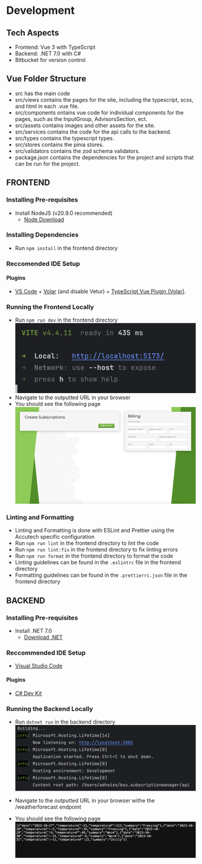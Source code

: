 # Development
## Tech Aspects
- Frontend: Vue 3 with TypeScript
- Backend: .NET 7.0 with C#
- Bitbucket for version control

## Vue Folder Structure
- src has the main code
- src/views contains the pages for the site, including the typescript, scss, and html in each .vue file.
- src/components ontains vue code for individual components for the pages, such as the InputGroup, AdvisorsSection, ect.
- src/assets contains images and other assets for the site.
- src/services contains the code for the api calls to the backend.
- src/types contains the typescript types.
- src/stores contains the pinia stores.
- src/validators contains the zod schema validators.
- package.json contains the dependencies for the project and scripts that can be run for the project.
## FRONTEND

### Installing Pre-requisites
- Install NodeJS (v20.9.0 recommended)
    - [Node Download](https://nodejs.org/en)

### Installing Dependencies
- Run `npm install` in the frontend directory

### Reccomended IDE Setup
#### Plugins
- [VS Code](https://code.visualstudio.com/) + [Volar](https://marketplace.visualstudio.com/items?itemName=Vue.volar) (and disable Vetur) + [TypeScript Vue Plugin (Volar)](https://marketplace.visualstudio.com/items?itemName=Vue.vscode-typescript-vue-plugin).


### Running the Frontend Locally
- Run `npm run dev` in the frontend directory
  ![Console output](./images/console-output.png)
- Navigate to the outputted URL in your browser
- You should see the following page
  ![Site screenshot](./images/site-screenshot.png)

### Linting and Formatting
- Linting and Formatting is done with ESLint and Prettier using the Accutech specific configuration
- Run `npm run lint` in the frontend directory to lint the code
- Run `npm run lint:fix` in the frontend directory to fix linting errors
- Run `npm run format` in the frontend directory to format the code
- Linting guidelines can be found in the `.eslintrc` file in the frontend directory
- Formatting guidelines can be found in the `.prettierrc.json` file in the frontend directory

## BACKEND

### Installing Pre-requisites
- Install .NET 7.0
    - [Download .NET](https://dotnet.microsoft.com/en-us/download)

### Reccommended IDE Setup
- [Visual Studio Code](https://code.visualstudio.com/)
#### Plugins
- [C# Dev Kit](https://marketplace.visualstudio.com/items?itemName=ms-dotnettools.csdevkit)
### Running the Backend Locally
- Run `dotnet run` in the backend directory
  ![Console output](./images/backend-console-output.png)

- Navigate to the outputted URL in your browser withe the /weatherforecast endpoint
- You should see the following page
  ![Site screenshot](./images/weatherforecast-route.png)